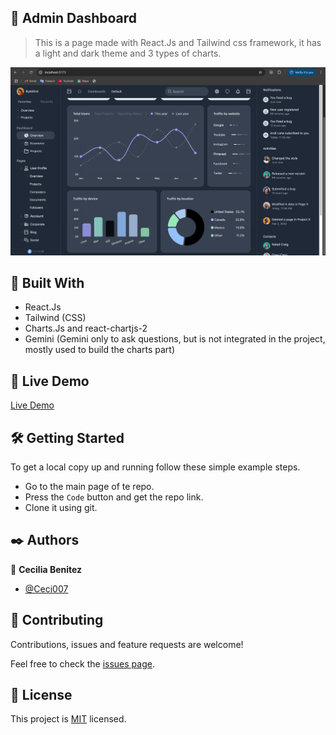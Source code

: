 ##  🧐 Admin Dashboard

> This is a page made with React.Js and Tailwind css framework, it has a light and dark theme and 3 types of charts.

![app screenshot](./application_screen.png)

## 🔧 Built With

- React.Js
- Tailwind (CSS)
- Charts.Js and react-chartjs-2
- Gemini (Gemini only to ask questions, but is not integrated in the project, mostly used to build the charts part)

## 🔴 Live Demo

[Live Demo](https://eclectic-rabanadas-2ae631.netlify.app/)


## 🛠 Getting Started

To get a local copy up and running follow these simple example steps.

- Go to the main page of te repo.
- Press the ```Code``` button and get the repo link.
- Clone it using git.

## ✒️ Authors

👤 **Cecilia Benitez**

- [@Ceci007](https://github.com/Ceci007)


## 🤝 Contributing

Contributions, issues and feature requests are welcome!

Feel free to check the [issues page](https://github.com/Ceci007/react-dashboard/issues).

## 📝 License

This project is [MIT](lic.url) licensed.
